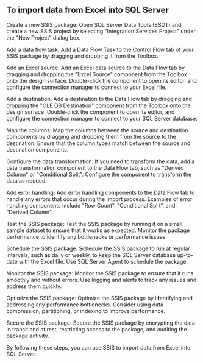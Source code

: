 ## To import data from Excel into SQL Server

Create a new SSIS package: Open SQL Server Data Tools (SSDT) and create a new SSIS project by selecting "Integration Services Project" under the "New Project" dialog box.

Add a data flow task: Add a Data Flow Task to the Control Flow tab of your SSIS package by dragging and dropping it from the Toolbox.

Add an Excel source: Add an Excel data source to the Data Flow tab by dragging and dropping the "Excel Source" component from the Toolbox onto the design surface. Double-click the component to open its editor, and configure the connection manager to connect to your Excel file.

Add a destination: Add a destination to the Data Flow tab by dragging and dropping the "OLE DB Destination" component from the Toolbox onto the design surface. Double-click the component to open its editor, and configure the connection manager to connect to your SQL Server database.

Map the columns: Map the columns between the source and destination components by dragging and dropping them from the source to the destination. Ensure that the column types match between the source and destination components.

Configure the data transformation: If you need to transform the data, add a data transformation component to the Data Flow tab, such as "Derived Column" or "Conditional Split". Configure the component to transform the data as needed.

Add error handling: Add error handling components to the Data Flow tab to handle any errors that occur during the import process. Examples of error handling components include "Row Count", "Conditional Split", and "Derived Column".

Test the SSIS package: Test the SSIS package by running it on a small sample dataset to ensure that it works as expected. Monitor the package performance to identify any bottlenecks or performance issues.

Schedule the SSIS package: Schedule the SSIS package to run at regular intervals, such as daily or weekly, to keep the SQL Server database up-to-date with the Excel file. Use SQL Server Agent to schedule the package.

Monitor the SSIS package: Monitor the SSIS package to ensure that it runs smoothly and without errors. Use logging and alerts to track any issues and address them quickly.

Optimize the SSIS package: Optimize the SSIS package by identifying and addressing any performance bottlenecks. Consider using data compression, partitioning, or indexing to improve performance.

Secure the SSIS package: Secure the SSIS package by encrypting the data in transit and at rest, restricting access to the package, and auditing the package activity.

By following these steps, you can use SSIS to import data from Excel into SQL Server.
